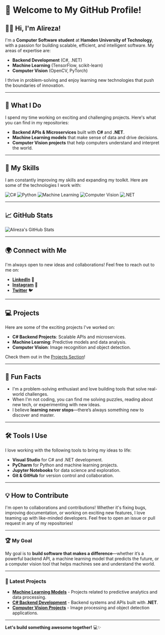 # 🚀 Welcome to My GitHub Profile!

## 👨‍💻 Hi, I'm Alireza!

I'm a **Computer Software student** at **Hamden University of Technology**, with a passion for building scalable, efficient, and intelligent software. My areas of expertise are:

- **Backend Development** (C#, .NET)
- **Machine Learning** (TensorFlow, scikit-learn)
- **Computer Vision** (OpenCV, PyTorch)

I thrive in problem-solving and enjoy learning new technologies that push the boundaries of innovation.

---

## 🌟 What I Do

I spend my time working on exciting and challenging projects. Here's what you can find in my repositories:

- **Backend APIs & Microservices** built with **C#** and **.NET**.
- **Machine Learning models** that make sense of data and drive decisions.
- **Computer Vision projects** that help computers understand and interpret the world.

---

## 🧠 My Skills

I am constantly improving my skills and expanding my toolkit. Here are some of the technologies I work with:

![C#](https://img.shields.io/badge/-C%23-9b59b6?style=flat&logo=c-sharp&logoColor=fff)
![Python](https://img.shields.io/badge/-Python-3776AB?style=flat&logo=python&logoColor=fff)
![Machine Learning](https://img.shields.io/badge/-Machine%20Learning-F39C12?style=flat&logo=tensorflow&logoColor=fff)
![Computer Vision](https://img.shields.io/badge/-Computer%20Vision-2980b9?style=flat&logo=opencv&logoColor=fff)
![.NET](https://img.shields.io/badge/-.NET-512BD4?style=flat&logo=.net&logoColor=fff)

---

## 📈 GitHub Stats

![Alireza's GitHub Stats](https://github-readme-stats.vercel.app/api?username=Alireza-R-9&show_icons=true&hide_title=true&count_private=true&hide=prs&theme=radical)

---

## 🌍 Connect with Me

I'm always open to new ideas and collaborations! Feel free to reach out to me on:

- [**LinkedIn**](https://www.linkedin.com/in/alireza/) 🔗
- [**Instagram**](https://www.instagram.com/alireza/) 📸
- [**Twitter**](https://twitter.com/alireza) 🐦

---

## 💻 Projects

Here are some of the exciting projects I've worked on:

- **C# Backend Projects**: Scalable APIs and microservices.
- **Machine Learning**: Predictive models and data analysis.
- **Computer Vision**: Image recognition and object detection.

Check them out in the [Projects Section](https://github.com/Alireza-R-9/MyProjects)!

---

## 🎯 Fun Facts

- I'm a problem-solving enthusiast and love building tools that solve real-world challenges.
- When I'm not coding, you can find me solving puzzles, reading about new tech, or experimenting with new ideas.
- I believe **learning never stops**—there’s always something new to discover and master.

---

## 🛠️ Tools I Use

I love working with the following tools to bring my ideas to life:

- **Visual Studio** for C# and .NET development.
- **PyCharm** for Python and machine learning projects.
- **Jupyter Notebooks** for data science and exploration.
- **Git & GitHub** for version control and collaboration.

---

## 💡 How to Contribute

I'm open to collaborations and contributions! Whether it's fixing bugs, improving documentation, or working on exciting new features, I love teaming up with like-minded developers. Feel free to open an issue or pull request in any of my repositories!

---

### 🏆 My Goal

My goal is to **build software that makes a difference**—whether it’s a powerful backend API, a machine learning model that predicts the future, or a computer vision tool that helps machines see and understand the world.

---

### 🔗 Latest Projects

- **[Machine Learning Models](https://github.com/Alireza-R-9/MyProjects/tree/main/Machine%20Learning)** - Projects related to predictive analytics and data processing.
- **[C# Backend Development](https://github.com/Alireza-R-9/MyProjects/tree/main/C%23)** - Backend systems and APIs built with **.NET**.
- **[Computer Vision Projects](https://github.com/Alireza-R-9/MyProjects/tree/main/Computer%20Vision)** - Image processing and object detection applications.

---

**Let's build something awesome together!** 💻✨
